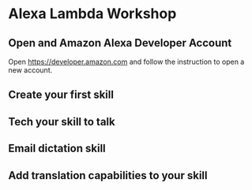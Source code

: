 # Alexa Lambda Workshop

## Open and Amazon Alexa Developer Account
Open https://developer.amazon.com and follow the instruction to open a new account.

## Create your first skill

## Tech your skill to talk

## Email dictation skill

## Add translation capabilities to your skill

